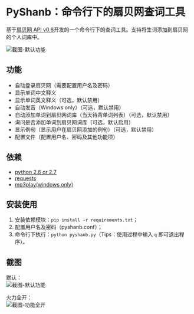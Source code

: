 # PyShanb：命令行下的扇贝网查词工具

基于[扇贝网 API v0.8](http://www.shanbay.com/support/dev/api.html "扇贝网 API v0.8")开发的一个命令行下的查词工具。支持将生词添加到扇贝网的个人词库中。

![截图-默认功能](https://github.com/mozillazg/my-blog-file/raw/master/2012/11/pyshanb-01.png"截图-默认功能")

## 功能

* 自动登录扇贝网（需要配置用户名及密码）
* 显示单词中文释义
* 显示单词英文释义（可选，默认禁用）
* 自动发音（Windows only）（可选，默认禁用）
* 自动添加单词到扇贝网词库（当天待背单词列表）（可选，默认禁用）
* 询问是否添加单词到扇贝网词库（可选，默认启用）
* 显示例句（显示用户在扇贝网添加的例句）（可选，默认禁用）
* 配置文件（配置用户名、密码及其他功能项）

## 依赖

* [python 2.6 or 2.7](http://www.python.org/ "www.python.org")
* [requests](https://github.com/kennethreitz/requests "requests-github")
* [mp3play(windows only)](https://code.google.com/p/mp3play/ "mp3play-url")

## 安装使用

1. 安装依赖模块：`pip install -r requirements.txt`；
2. 配置用户名及密码（pyshanb.conf）；
3. 命令行下执行：`python pyshanb.py`（Tips：使用过程中输入 `q` 即可退出程序）。

## 截图

默认：       
![截图-默认功能](https://github.com/mozillazg/my-blog-file/raw/master/2012/11/pyshanb-01.png"截图-默认功能")

火力全开：      
![截图-功能全开](https://github.com/mozillazg/my-blog-file/raw/master/2012/11/pyshanb-02.png "截图-功能全开")
